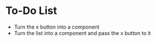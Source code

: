 
# To-Do List
- Turn the x button into a component
- Turn the list into a component and pass the x button to it
